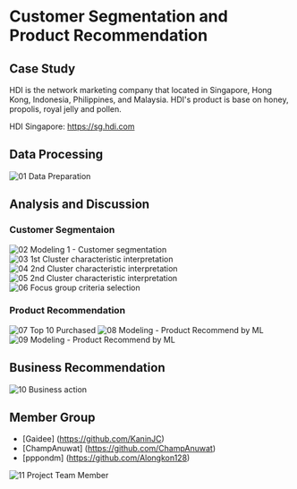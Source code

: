 # Customer Segmentation and Product Recommendation


## Case Study
HDI is the network marketing company that located in Singapore, Hong Kong, Indonesia, Philippines, and Malaysia. HDI's product is base on honey, propolis, royal jelly and pollen.

HDI Singapore: https://sg.hdi.com




## Data Processing
![01  Data Preparation](https://github.com/ZeroGravigra/MADT8101-Customer-Analytics/assets/136248978/fc0f91a5-0316-40ef-86c7-1417cfe2c834)


## Analysis and Discussion
### Customer Segmentaion
![02  Modeling 1 - Customer segmentation](https://github.com/ZeroGravigra/MADT8101-Customer-Analytics/assets/136248978/5b7ddeea-82c3-413f-84c9-f57c4b11b237)
![03  1st Cluster characteristic interpretation](https://github.com/ZeroGravigra/MADT8101-Customer-Analytics/assets/136248978/d8cd6a95-92e4-4592-8d44-3e6f23fa64e1)
![04  2nd Cluster characteristic interpretation](https://github.com/ZeroGravigra/MADT8101-Customer-Analytics/assets/136248978/2beacfaa-3b20-4cdf-8130-936546dbc01e)
![05  2nd Cluster characteristic interpretation](https://github.com/ZeroGravigra/MADT8101-Customer-Analytics/assets/136248978/64410717-d89d-4af2-8ebb-c508341006a0)
![06  Focus group criteria selection](https://github.com/ZeroGravigra/MADT8101-Customer-Analytics/assets/136248978/cc75e36b-58aa-42aa-87aa-1b3fa260cec2)

### Product Recommendation
![07  Top 10 Purchased](https://github.com/ZeroGravigra/MADT8101-Customer-Analytics/assets/136248978/2a73b59a-63c0-4057-9337-e40ccc0724ee)
![08  Modeling - Product Recommend by ML](https://github.com/ZeroGravigra/MADT8101-Customer-Analytics/assets/136248978/3d1a5f3f-82a4-4db0-ac12-b0341d864dc7)
![09  Modeling - Product Recommend by ML](https://github.com/ZeroGravigra/MADT8101-Customer-Analytics/assets/136248978/fdd8643f-ac58-45f4-ac39-9d44b90f7c92)

## Business Recommendation
![10  Business action](https://github.com/ZeroGravigra/MADT8101-Customer-Analytics/assets/136248978/09de3199-5268-4cc8-a604-ad079891ba2b)


## Member Group
* [Gaidee] (https://github.com/KaninJC)
* [ChampAnuwat] (https://github.com/ChampAnuwat)
* [pppondm] (https://github.com/Alongkon128)

![11  Project Team Member](https://github.com/ZeroGravigra/MADT8101-Customer-Analytics/assets/136248978/d8585eda-2c15-4f07-af9e-a4aa8da66734)
